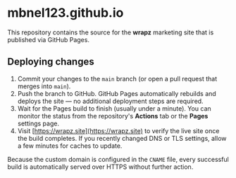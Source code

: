 # mbnel123.github.io

This repository contains the source for the **wrapz** marketing site that is
published via GitHub Pages.

## Deploying changes

1. Commit your changes to the `main` branch (or open a pull request that merges
   into `main`).
2. Push the branch to GitHub. GitHub Pages automatically rebuilds and deploys
   the site — no additional deployment steps are required.
3. Wait for the Pages build to finish (usually under a minute). You can monitor
   the status from the repository's **Actions** tab or the **Pages** settings
   page.
4. Visit [https://wrapz.site](https://wrapz.site) to verify the live site once
   the build completes. If you recently changed DNS or TLS settings, allow a few
   minutes for caches to update.

Because the custom domain is configured in the `CNAME` file, every successful
build is automatically served over HTTPS without further action.
